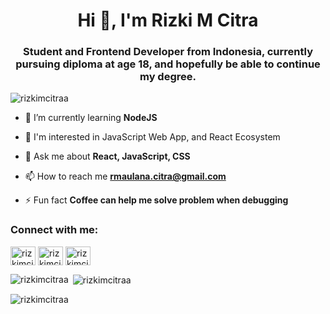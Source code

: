 <h1 align="center">Hi 👋, I'm Rizki M Citra</h1>
<h3 align="center">Student and Frontend Developer from Indonesia, currently pursuing diploma at age 18, and hopefully be able to continue my degree.</h3>

<p align="left"> <img src="https://komarev.com/ghpvc/?username=rizkimcitra&label=Profile%20views&color=0e75b6&style=flat" alt="rizkimcitraa" /> </p>

- 🌱 I’m currently learning **NodeJS**

- 👀 I'm interested in JavaScript Web App, and React Ecosystem

- 💬 Ask me about **React, JavaScript, CSS**

- 📫 How to reach me **rmaulana.citra@gmail.com**

- ⚡ Fun fact **Coffee can help me solve problem when debugging**

<h3 align="left">Connect with me:</h3>
<p align="left">
<a href="https://linkedin.com/in/rizkimcitra" target="blank"><img align="center" src="https://raw.githubusercontent.com/rahuldkjain/github-profile-readme-generator/master/src/images/icons/Social/linked-in-alt.svg" alt="rizkimcitra" height="30" width="40" /></a>
<a href="https://instagram.com/rizkimcitra" target="blank"><img align="center" src="https://raw.githubusercontent.com/rahuldkjain/github-profile-readme-generator/master/src/images/icons/Social/instagram.svg" alt="rizkimcitraa" height="30" width="40" /></a>
<a href="https://fb.com/rizkimcitraa" target="blank"><img align="center" src="https://raw.githubusercontent.com/rahuldkjain/github-profile-readme-generator/master/src/images/icons/Social/facebook.svg" alt="rizkimcitraa" height="30" width="40" /></a>
</p>


<p><img align="left" src="https://github-readme-stats.vercel.app/api/top-langs?username=rizkimcitra&show_icons=true&locale=en&layout=compact" alt="rizkimcitraa" /></p>

<p>&nbsp;<img align="center" src="https://github-readme-stats.vercel.app/api?username=rizkimcitra&show_icons=true&locale=en" alt="rizkimcitraa" /></p>

<p><img align="center" src="https://github-readme-streak-stats.herokuapp.com/?user=rizkimcitra&" alt="rizkimcitraa" /></p>

